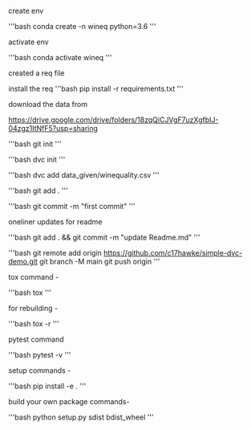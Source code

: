 create env

'''bash
conda create -n wineq python=3.6
''' 

activate env

'''bash
conda activate wineq
''' 

created a req file

install the req
'''bash
pip install -r requirements.txt
'''

download the data from

https://drive.google.com/drive/folders/18zqQiCJVgF7uzXgfbIJ-04zgz1ItNfF5?usp=sharing

'''bash
git init
'''

'''bash
dvc init
'''

'''bash
dvc add data_given/winequality.csv
'''

'''bash
git add .
'''

'''bash
git commit -m "first commit"
'''

oneliner updates for readme

'''bash
git add . && git commit -m "update Readme.md"
'''

'''bash
git remote add origin https://github.com/c17hawke/simple-dvc-demo.git
git branch -M main
git push origin 
'''

tox command -

'''bash
tox
'''

for rebuilding -

'''bash
tox -r 
'''

pytest command

'''bash
pytest -v
'''

setup commands -

'''bash
pip install -e .
''' 

build your own package commands-

'''bash
python setup.py sdist bdist_wheel
''' 